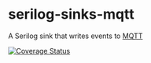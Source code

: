 # serilog-sinks-mqtt
A Serilog sink that writes events to [MQTT](https://mqtt.org/)


[![Coverage Status](https://coveralls.io/repos/github/Plofstoffel/serilog-sinks-mqtt/badge.svg?branch=main)](https://coveralls.io/github/Plofstoffel/serilog-sinks-mqtt?branch=main)